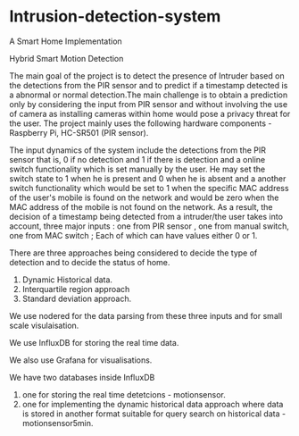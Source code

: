 # Intrusion-detection-system
A Smart Home Implementation

Hybrid Smart Motion Detection

The main goal of the project is to detect the presence of Intruder based on the detections from the PIR sensor and to predict if a timestamp detected is a abnormal or normal detection.The main challenge is to obtain a prediction only by considering the input from PIR sensor and without involving the use of camera as installing cameras within home would pose a privacy threat for the user. The project mainly uses the following hardware components - Raspberry Pi, HC-SR501 (PIR sensor).

The input dynamics of the system include the detections from the PIR sensor that is, 0 if no detection and 1 if there is detection and a online switch functionality which is set manually by the user. He may set the switch state to 1 when he is present and 0 when he is absent and a another switch functionality which would be set to 1 when the specific MAC address of the user's mobile is found on the network and would be zero when the MAC address of the mobile is not found on the network. As a result, the decision of a timestamp being detected from a intruder/the user takes into account, three major inputs : one from PIR sensor , one from manual switch, one from MAC switch ; Each of which can have values either 0 or 1.

There are three approaches being considered to decide the type of detection and to decide the status of home.
1. Dynamic Historical data.
2. Interquartile region approach
3. Standard deviation approach.

We use nodered for the data parsing from these three inputs and for small scale visulaisation.

We use InfluxDB for storing the real time data.

We also use Grafana for visualisations.


We have two databases inside InfluxDB
1. one for storing the real time detetcions - motionsensor. 
2. one for implementing the dynamic historical data approach where data is stored in another format suitable for query search on historical data - motionsensor5min.
